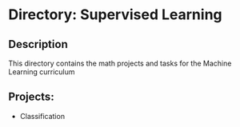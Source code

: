 # Directory: Supervised Learning

## Description
This directory contains the math projects and tasks for the Machine Learning curriculum

## Projects:
* Classification
